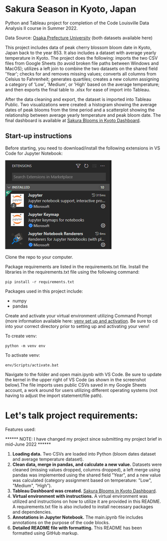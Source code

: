 # Sakura Season in Kyoto, Japan
 
Python and Tableau project for completion of the Code Louisville Data Analysis II course in Summer 2022.

Data Source: [Osaka Prefecture University](http://atmenv.envi.osakafu-u.ac.jp/aono/kyophenotemp4/) (both datasets available here)

This project includes data of peak cherry blossom bloom date in Kyoto, Japan back to the year 853. It also includes a dataset with average yearly temperature in Kyoto. The project does the following: imports the two CSV files from Google Sheets (to avoid broken file paths between Windows and MacOS); utilizes a left join to combine the two datasets on the shared field 'Year'; checks for and removes missing values; converts all columns from Celsius to Fahrenheit; generates quartiles; creates a new column assigning a category of 'Low', 'Medium', or 'High' based on the average temperature; and then exports the final table to .xlsx for ease of import into Tableau. 

After the data cleaning and export, the dataset is imported into Tableau Public. Two visualizations were created: a histogram showing the average dates of peak blooms from the time period and a scatterplot showing the relationship between average yearly temperature and peak bloom date. The final dashboard is available at [Sakura Blooms in Kyoto Dashboard](https://public.tableau.com/views/SakuraBloomsinKyotoProject/Dashboard1?:language=en-US&:display_count=n&:origin=viz_share_link).

## Start-up instructions

Before starting, you need to download/install the following extensions in VS Code for Jupyter Notebook:

![Juypter Notebook](https://github.com/elfbread/pyAirports/blob/main/extension.png)

Clone the repo to your computer. 

Package requirements are listed in the requirements.txt file. Install the libraries in the requirements.txt file using the following command:

`pip install -r requirements.txt`

Packages used in this project include:

- numpy 
- pandas

Create and activate your virtual environment utilizing Command Prompt (more information available here: [venv set up and activation](https://www.freecodecamp.org/news/how-to-setup-virtual-environments-in-python/). Be sure to cd into your correct directory prior to setting up and activating your venv!

To create venv:

`python -m venv env`

To activate venv:

`env/Scripts/activate.bat`
 
Navigate to the folder and open main.ipynb with VS Code. Be sure to update the kernel in the upper right of VS Code (as shown in the screenshot below).The file imports uses public CSVs saved in my Google Sheets account, a work around for users utilizing different operating systems (not having to adjust the import statement/file path).

# Let's talk project requirements:

Features used:

****** NOTE: I have changed my project since submitting my project brief in mid-June 2022 ******

1. __Loading data.__ Two CSVs are loaded into Python (bloom dates dataset and average temperature dataset).
2. __Clean data, merge in pandas, and calculate a new value.__ Datasets were cleaned (missing values dropped, columns dropped), a left merge using pandas was implemented using the shared field "Year", and a new value was calculated (category assignment based on temperature: "Low", "Medium", "High").
3. __Tableau Dashboard was created.__ [Sakura Blooms in Kyoto Dashboard](https://public.tableau.com/views/SakuraBloomsinKyotoProject/Dashboard1?:language=en-US&:display_count=n&:origin=viz_share_link).
4. __Virtual environment with instructions.__ A virtual environment was utilized and instructions on how to utilize it are provided in this README. A requirements.txt file is also included to install necessary packages and dependencies.
5. __Annotations in Jupyter Notebook.__ The main.ipynb file includes annotations on the purpose of the code blocks.
6. __Detailed README file with formatting.__ This README has been formatted using GitHub markup. 

